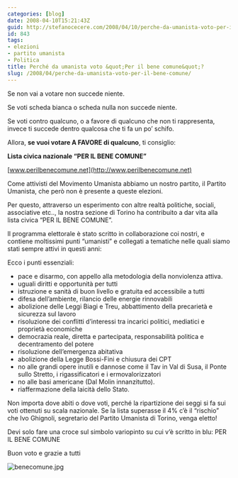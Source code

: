 ```yaml
---
categories: [blog]
date: 2008-04-10T15:21:43Z
guid: http://stefanocecere.com/2008/04/10/perche-da-umanista-voto-per-il-bene-comune/
id: 843
tags:
- elezioni
- partito umanista
- Politica
title: Perché da umanista voto &quot;Per il bene comune&quot;?
slug: /2008/04/perche-da-umanista-voto-per-il-bene-comune/
---
```


Se non vai a votare non succede niente.
  
Se voti scheda bianca o scheda nulla non succede niente.
  
Se voti contro qualcuno, o a favore di qualcuno che non ti rappresenta, invece ti succede dentro qualcosa che ti fa un po’ schifo.
  
Allora, **se vuoi votare A FAVORE di qualcuno**, ti consiglio:

**Lista civica nazionale “PER IL BENE COMUNE”**
  
[www.perilbenecomune.net](http://www.perilbenecomune.net)

Come attivisti del Movimento Umanista abbiamo un nostro partito, il Partito Umanista, che però non è presente a queste elezioni.
  
Per questo, attraverso un esperimento con altre realtà politiche, sociali, associative etc.., la nostra sezione di Torino ha contribuito a dar vita alla lista civica “PER IL BENE COMUNE”.
  
Il programma elettorale è stato scritto in collaborazione coi nostri, e contiene moltissimi punti “umanisti” e collegati a tematiche nelle quali siamo stati sempre attivi in questi anni:

Ecco i punti essenziali:

- pace e disarmo, con appello alla metodologia della nonviolenza attiva.
- uguali diritti e opportunità per tutti
- istruzione e sanità di buon livello e gratuita ed accessibile a tutti
- difesa dell’ambiente, rilancio delle energie rinnovabili
- abolizione delle Leggi Biagi e Treu, abbattimento della precarietà e sicurezza sul lavoro
- risoluzione dei conflitti d’interessi tra incarici politici, mediatici e proprietà economiche
- democrazia reale, diretta e partecipata, responsabilità politica e decentramento del potere
- risoluzione dell’emergenza abitativa
- abolizione della Legge Bossi-Fini e chiusura dei CPT
- no alle grandi opere inutili e dannose come il Tav in Val di Susa, il Ponte sullo Stretto, i rigassificatori e i ermovalorizzatori
- no alle basi americane (Dal Molin innanzitutto).
- riaffermazione della laicità dello Stato.

Non importa dove abiti o dove voti, perché la ripartizione dei seggi si fa sui voti ottenuti su scala nazionale. Se la lista superasse il 4% c’è il “rischio” che Ivo Ghignoli, segretario del Partito Umanista di Torino, venga eletto!
  
Devi solo fare una croce sul simbolo variopinto su cui v’è scritto in blu: PER IL BENE COMUNE

Buon voto e grazie a tutti

![benecomune.jpg](http://stefanocecere.com/wp-content/uploads/sites/3/2008/04/benecomune.jpg)